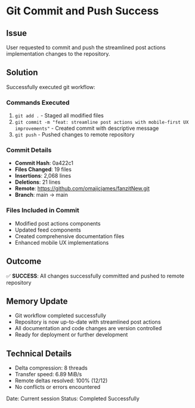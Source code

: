 # Git Commit and Push Success

## Issue
User requested to commit and push the streamlined post actions implementation changes to the repository.

## Solution
Successfully executed git workflow:

### Commands Executed
1. `git add .` - Staged all modified files
2. `git commit -m "feat: streamline post actions with mobile-first UX improvements"` - Created commit with descriptive message
3. `git push` - Pushed changes to remote repository

### Commit Details
- **Commit Hash**: 0a422c1
- **Files Changed**: 19 files
- **Insertions**: 2,068 lines
- **Deletions**: 21 lines
- **Remote**: https://github.com/omajicjames/fanzitNew.git
- **Branch**: main -> main

### Files Included in Commit
- Modified post actions components
- Updated feed components
- Created comprehensive documentation files
- Enhanced mobile UX implementations

## Outcome
✅ **SUCCESS**: All changes successfully committed and pushed to remote repository

## Memory Update
- Git workflow completed successfully
- Repository is now up-to-date with streamlined post actions
- All documentation and code changes are version controlled
- Ready for deployment or further development

## Technical Details
- Delta compression: 8 threads
- Transfer speed: 6.89 MiB/s
- Remote deltas resolved: 100% (12/12)
- No conflicts or errors encountered

Date: Current session
Status: Completed Successfully